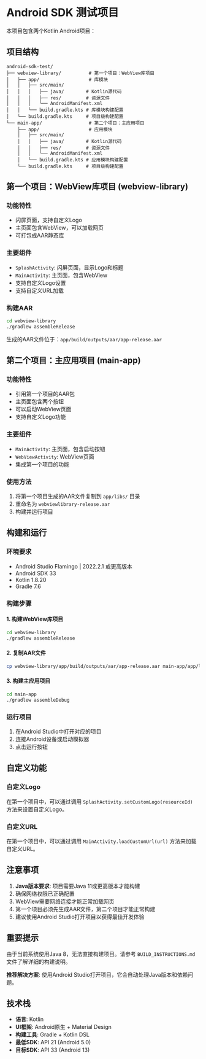 # Android SDK 测试项目

本项目包含两个Kotlin Android项目：

## 项目结构

```
android-sdk-test/
├── webview-library/          # 第一个项目：WebView库项目
│   ├── app/                  # 库模块
│   │   ├── src/main/
│   │   │   ├── java/        # Kotlin源代码
│   │   │   ├── res/         # 资源文件
│   │   │   └── AndroidManifest.xml
│   │   └── build.gradle.kts # 库模块构建配置
│   └── build.gradle.kts     # 项目级构建配置
└── main-app/                 # 第二个项目：主应用项目
    ├── app/                  # 应用模块
    │   ├── src/main/
    │   │   ├── java/        # Kotlin源代码
    │   │   ├── res/         # 资源文件
    │   │   └── AndroidManifest.xml
    │   └── build.gradle.kts # 应用模块构建配置
    └── build.gradle.kts     # 项目级构建配置
```

## 第一个项目：WebView库项目 (webview-library)

### 功能特性
- 闪屏页面，支持自定义Logo
- 主页面包含WebView，可以加载网页
- 可打包成AAR静态库

### 主要组件
- `SplashActivity`: 闪屏页面，显示Logo和标题
- `MainActivity`: 主页面，包含WebView
- 支持自定义Logo设置
- 支持自定义URL加载

### 构建AAR
```bash
cd webview-library
./gradlew assembleRelease
```
生成的AAR文件位于：`app/build/outputs/aar/app-release.aar`

## 第二个项目：主应用项目 (main-app)

### 功能特性
- 引用第一个项目的AAR包
- 主页面包含两个按钮
- 可以启动WebView页面
- 支持自定义Logo功能

### 主要组件
- `MainActivity`: 主页面，包含启动按钮
- `WebViewActivity`: WebView页面
- 集成第一个项目的功能

### 使用方法
1. 将第一个项目生成的AAR文件复制到 `app/libs/` 目录
2. 重命名为 `webviewlibrary-release.aar`
3. 构建并运行项目

## 构建和运行

### 环境要求
- Android Studio Flamingo | 2022.2.1 或更高版本
- Android SDK 33
- Kotlin 1.8.20
- Gradle 7.6

### 构建步骤

#### 1. 构建WebView库项目
```bash
cd webview-library
./gradlew assembleRelease
```

#### 2. 复制AAR文件
```bash
cp webview-library/app/build/outputs/aar/app-release.aar main-app/app/libs/webviewlibrary-release.aar
```

#### 3. 构建主应用项目
```bash
cd main-app
./gradlew assembleDebug
```

### 运行项目
1. 在Android Studio中打开对应的项目
2. 连接Android设备或启动模拟器
3. 点击运行按钮

## 自定义功能

### 自定义Logo
在第一个项目中，可以通过调用 `SplashActivity.setCustomLogo(resourceId)` 方法来设置自定义Logo。

### 自定义URL
在第一个项目中，可以通过调用 `MainActivity.loadCustomUrl(url)` 方法来加载自定义URL。

## 注意事项

1. **Java版本要求**: 项目需要Java 11或更高版本才能构建
2. 确保网络权限已正确配置
3. WebView需要网络连接才能正常加载网页
4. 第一个项目必须先生成AAR文件，第二个项目才能正常构建
5. 建议使用Android Studio打开项目以获得最佳开发体验

## 重要提示

由于当前系统使用Java 8，无法直接构建项目。请参考 `BUILD_INSTRUCTIONS.md` 文件了解详细的构建说明。

**推荐解决方案**: 使用Android Studio打开项目，它会自动处理Java版本和依赖问题。

## 技术栈

- **语言**: Kotlin
- **UI框架**: Android原生 + Material Design
- **构建工具**: Gradle + Kotlin DSL
- **最低SDK**: API 21 (Android 5.0)
- **目标SDK**: API 33 (Android 13)

